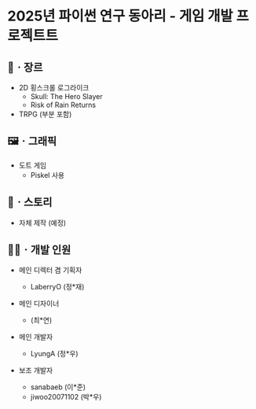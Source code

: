 2025년 파이썬 연구 동아리 - 게임 개발 프로젝트트
=

## 🎲ㆍ장르
- 2D 횡스크롤 로그라이크
    - Skull: The Hero Slayer
    - Risk of Rain Returns
- TRPG (부분 포함)

## 🖼️ㆍ그래픽
- 도트 게임
    - Piskel 사용

## 📖ㆍ스토리
- 자체 제작 (예정)

## 🧑‍💻ㆍ개발 인원
- 메인 디렉터 겸 기획자
    - LaberryO (정*재)

- 메인 디자이너
    - (최*연)

- 메인 개발자
    - LyungA (정*우)

- 보조 개발자
    - sanabaeb (이*준)
    - jiwoo20071102 (박*우)